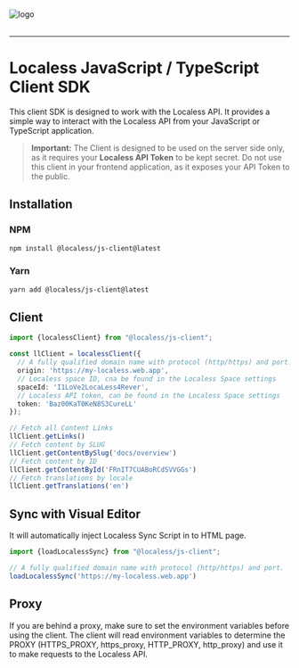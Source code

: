 <br/>
<br/>
<img src="https://github.com/Lessify/localess/wiki/img/logo-adaptive.svg" alt="logo">
<br/>
<br/>

----

# Localess JavaScript / TypeScript Client SDK

This client SDK is designed to work with the Localess API. It provides a simple way to interact with the Localess API from your JavaScript or TypeScript application.

> **Important:** 
> The Client is designed to be used on the server side only, as it requires your **Localess API Token** to be kept secret.
> Do not use this client in your frontend application, as it exposes your API Token to the public.

## Installation

### NPM
````bash
npm install @localess/js-client@latest
````

### Yarn
````bash
yarn add @localess/js-client@latest
````

## Client

````ts
import {localessClient} from "@localess/js-client";

const llClient = localessClient({
  // A fully qualified domain name with protocol (http/https) and port.
  origin: 'https://my-localess.web.app',
  // Localess space ID, cna be found in the Localess Space settings
  spaceId: 'I1LoVe2LocaLess4Rever',
  // Localess API token, can be found in the Localess Space settings
  token: 'Baz00KaT0KeN8S3CureLL'
});

// Fetch all Content Links
llClient.getLinks()
// Fetch content by SLUG
llClient.getContentBySlug('docs/overview')
// Fetch content by ID
llClient.getContentById('FRnIT7CUABoRCdSVVGGs')
// Fetch translations by locale
llClient.getTranslations('en') 
````

## Sync with Visual Editor

It will automatically inject Localess Sync Script in to HTML page.

````ts
import {loadLocalessSync} from "@localess/js-client";

// A fully qualified domain name with protocol (http/https) and port.
loadLocalessSync('https://my-localess.web.app')
````

## Proxy

If you are behind a proxy, make sure to set the environment variables before using the client.
The client will read environment variables to determine the PROXY (HTTPS_PROXY, https_proxy, HTTP_PROXY, http_proxy) and use it to make requests to the Localess API. 
